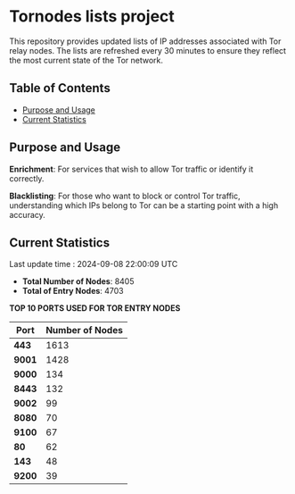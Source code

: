# Tornodes lists project

This repository provides updated lists of IP addresses associated with Tor relay nodes. The lists are refreshed every 30 minutes to ensure they reflect the most current state of the Tor network.

## Table of Contents

- [Purpose and Usage](#purpose-and-usage)
- [Current Statistics](#current-statistics)


## Purpose and Usage

**Enrichment**: For services that wish to allow Tor traffic or identify it correctly.

**Blacklisting**: For those who want to block or control Tor traffic, understanding which IPs belong to Tor can be a starting point with a high accuracy.

## Current Statistics

Last update time : 2024-09-08 22:00:09 UTC

- **Total Number of Nodes**: 8405
- **Total of Entry Nodes**: 4703

**TOP 10 PORTS USED FOR TOR ENTRY NODES**

| **Port** | **Number of Nodes** |
|------|-----------------|
| **443**   | 1613  |
| **9001**   | 1428  |
| **9000**   | 134  |
| **8443**   | 132  |
| **9002**   | 99  |
| **8080**   | 70  |
| **9100**   | 67  |
| **80**   | 62  |
| **143**   | 48  |
| **9200**   | 39  |

